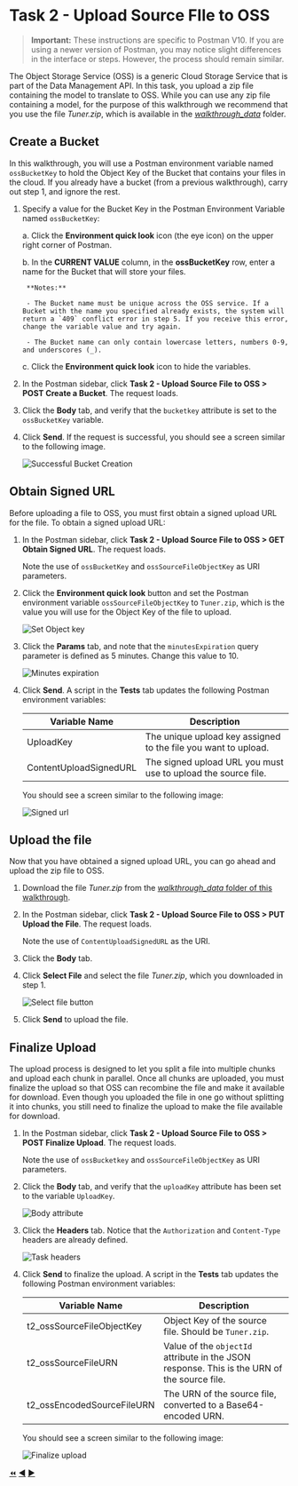 # Task 2 - Upload Source FIle to OSS

> **Important:** These instructions are specific to Postman V10. If you are using a newer version of Postman, you may notice slight differences in the interface or steps. However, the process should remain similar.

The Object Storage Service (OSS) is a generic Cloud Storage Service that is part of the Data Management API. In this task, you upload a zip file containing the model to translate to OSS. While you can use any zip file containing a model, for the purpose of this walkthrough we recommend that you use the file *Tuner.zip*, which is available in the [*walkthrough_data*](../walkthrough_data) folder.

## Create a Bucket

In this walkthrough, you will use a Postman environment variable named `ossBucketKey` to hold the Object Key of the Bucket that contains your files in the cloud. If you already have a bucket (from a previous walkthrough), carry out step 1, and ignore the rest.

1. Specify a value for the Bucket Key in the Postman Environment Variable named `ossBucketKey`:

    a. Click the **Environment quick look** icon (the eye icon) on the upper right corner of Postman.

    b. In the **CURRENT VALUE** column, in the **ossBucketKey** row, enter a name for the Bucket that will store your files.

        **Notes:**  
        
        - The Bucket name must be unique across the OSS service. If a Bucket with the name you specified already exists, the system will return a `409` conflict error in step 5. If you receive this error, change the variable value and try again.

        - The Bucket name can only contain lowercase letters, numbers 0-9, and underscores (_).

    c. Click the **Environment quick look** icon to hide the variables.

2. In the Postman sidebar, click **Task 2 - Upload Source File to OSS > POST Create a Bucket**. The request loads.

3. Click the **Body** tab, and verify that the `bucketkey` attribute is set to the `ossBucketKey` variable.

4. Click **Send**. If the request is successful, you should see a screen similar to the following image.

   ![Successful Bucket Creation](../images/task2_creat_bucket_tt2.png "Successful Bucket Creation")
    
## Obtain Signed URL

Before uploading a file to OSS, you must first obtain a signed upload URL for the file. To obtain a signed upload URL:

1. In the Postman sidebar, click **Task 2 - Upload Source File to OSS > GET Obtain Signed URL**. The request loads.

   Note the use of `ossBucketKey` and `ossSourceFileObjectKey` as URI parameters.

2. Click the **Environment quick look** button and set the Postman environment variable `ossSourceFileObjectKey` to `Tuner.zip`, which is the value you will use for the Object Key of the file to upload.

   ![Set Object key](../images/task2_variable_for_URL_tt2.png "Set Object Key")

3. Click the **Params** tab, and note that the `minutesExpiration` query parameter is defined as 5 minutes. Change this value to 10.

   ![Minutes expiration](../images/task2_minutes_expiration_tt2.png "Minutes expiration")

4. Click **Send**. A script in the **Tests** tab updates the following Postman environment variables:

   | Variable Name              | Description                                                                                 |
   |----------------------------|---------------------------------------------------------------------------------------------|
   | UploadKey                  | The unique upload key assigned to the file you want to upload.                              |
   | ContentUploadSignedURL     | The signed upload URL you must use to upload the source file.                               |
   
   You should see a screen similar to the following image:
    
   ![Signed url](../images/task2_obtain_signed_url_tt2.png "Signed url")
   
## Upload the file

Now that you have obtained a signed upload URL, you can go ahead and upload the zip file to OSS.

1. Download the file *Tuner.zip* from the [*walkthrough_data* folder of this walkthrough](../walkthrough_data).

2. In the Postman sidebar, click **Task 2 - Upload Source File to OSS > PUT Upload the File**. The request loads.

   Note the use of `ContentUploadSignedURL` as the URI.

3. Click the **Body** tab.

4. Click **Select File** and select the file *Tuner.zip*, which you downloaded in step 1.

   ![Select file button](../images/task2_upload_file_tt2.png "Select file button")
   
5. Click **Send** to upload the file.

## Finalize Upload

The upload process is designed to let you split a file into multiple chunks and upload each chunk in parallel. Once all chunks are uploaded, you must finalize the upload so that OSS can recombine the file and make it available for download. Even though you uploaded the file in one go without splitting it into chunks, you still need to finalize the upload to make the file available for download.

1. In the Postman sidebar, click **Task 2 - Upload Source File to OSS > POST Finalize Upload**. The request loads.

   Note the use of `ossBucketkey` and `ossSourceFileObjectKey` as URI parameters.

2. Click the **Body** tab, and verify that the `uploadKey` attribute has been set to the variable `UploadKey`.

   ![Body attribute](../images/task2_body_attribute_tt2.png "Body attribute")

3. Click the **Headers** tab. Notice that the `Authorization` and `Content-Type` headers are already defined.

   ![Task headers](../images/task2_header_tt2.png "Task headers")

4. Click **Send** to finalize the upload. A script in the **Tests** tab updates the following Postman environment variables:

   | Variable Name              | Description                                                                                 |
   |----------------------------|---------------------------------------------------------------------------------------------|
   | t2_ossSourceFileObjectKey  | Object Key of the source file. Should be `Tuner.zip`.                                       |
   | t2_ossSourceFileURN        | Value of the `objectId` attribute in the JSON response. This is the URN of the source file. |
   | t2_ossEncodedSourceFileURN | The URN of the source file, converted to a Base64-encoded URN.                              |

   You should see a screen similar to the following image:

   ![Finalize upload](../images/tutorial_02_task2_finalize_upload.png "Finalize upload")


[:rewind:](../readme.md "readme.md") [:arrow_backward:](task-1.md "Previous task") [:arrow_forward:](task-3.md "Next task")
